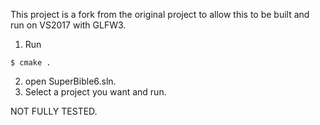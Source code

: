 This project is a fork from the original project to allow
this to be built and run on VS2017 with GLFW3.

1. Run 

```shell
$ cmake .
```
2. open SuperBible6.sln.
3. Select a project you want and run.

NOT FULLY TESTED.

